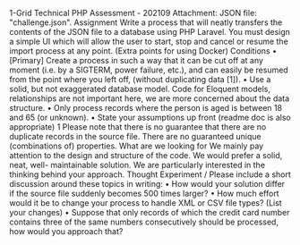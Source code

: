 1-Grid Technical PHP Assessment - 202109
Attachment: JSON file: "challenge.json".
Assignment
Write a process that will neatly transfers the contents of the JSON file to a database using PHP Laravel.
You must design a simple UI which will allow the user to start, stop and cancel or resume the import process at any point.
(Extra points for using Docker)
Conditions
• [Primary] Create a process in such a way that it can be cut off at any moment (i.e. by a SIGTERM, power failure, etc.), and can easily be resumed from the point where you left off, (without duplicating data [1]).
• Use a solid, but not exaggerated database model.
Code for Eloquent models, relationships are not important here, we are more concerned about the data structure.
• Only process records where the person is aged is between 18 and 65 (or unknown). • State your assumptions up front (readme doc is also appropriate)
1 Please note that there is no guarantee that there are no duplicate records in the source file. There are no guaranteed unique (combinations of) properties.
What are we looking for
We mainly pay attention to the design and structure of the code. We would prefer a solid, neat, well- maintainable solution. We are particularly interested in the thinking behind your approach.
Thought Experiment / Please include a short discussion around these topics in writing:
• How would your solution differ if the source file suddenly becomes 500 times larger?
• How much effort would it be to change your process to handle XML or CSV file types? (List your changes)
• Suppose that only records of which the credit card number contains three of the same numbers consecutively should be processed, how would you approach that?

